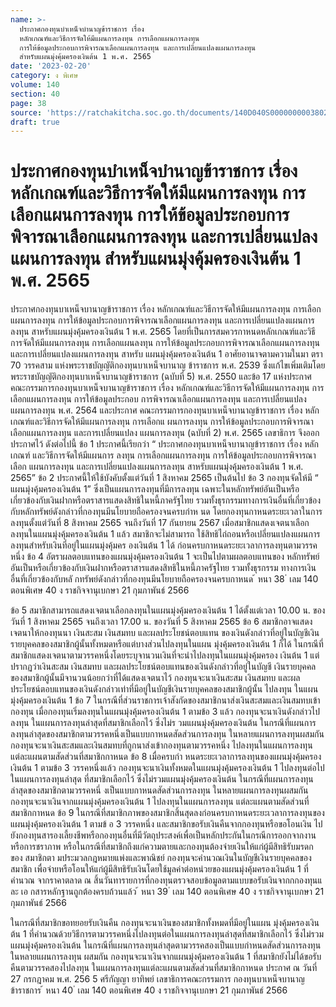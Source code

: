 ```yaml
---
name: >-
  ประกาศกองทุนบำเหน็จบำนาญข้าราชการ เรื่อง
  หลักเกณฑ์และวิธีการจัดให้มีแผนการลงทุน การเลือกแผนการลงทุน
  การให้ข้อมูลประกอบการพิจารณาเลือกแผนการลงทุน และการเปลี่ยนแปลงแผนการลงทุน
  สำหรับแผนมุ่งคุ้มครองเงินต้น 1 พ.ศ. 2565
date: '2023-02-20'
category: ง พิเศษ
volume: 140
section: 40
page: 38
source: 'https://ratchakitcha.soc.go.th/documents/140D040S0000000003802.pdf'
draft: true
---
```


# ประกาศกองทุนบำเหน็จบำนาญข้าราชการ เรื่อง หลักเกณฑ์และวิธีการจัดให้มีแผนการลงทุน การเลือกแผนการลงทุน การให้ข้อมูลประกอบการพิจารณาเลือกแผนการลงทุน และการเปลี่ยนแปลงแผนการลงทุน สำหรับแผนมุ่งคุ้มครองเงินต้น 1 พ.ศ. 2565

ประกาศกองทุนบาเหน็จบานาญข้าราชการ เรื่อง หลักเกณฑ์และวิธีการจัดให้มีแผนการลงทุน การเลือกแผนการลงทุน การให้ข้อมูลประกอบการพิจารณาเลือกแผนการลงทุน และการเปลี่ยนแปลงแผนการลงทุน สาหรับแผนมุ่งคุ้มครองเงินต้น 1 พ.ศ. 2565 โดยที่เป็นการสมควรกาหนดหลักเกณฑ์และวิธีการจัดให้มีแผนการลงทุน การเลือกแผนลงทุน การให้ข้อมูลประกอบการพิจารณาเลือกแผนการลงทุน และการเปลี่ยนแปลงแผนการลงทุน สาหรับ แผนมุ่งคุ้มครองเงินต้น 1 อาศัยอานาจตามความในมา ตรา 70 วรรคสาม แห่งพระราชบัญญัติกองทุนบาเหน็จบานาญ ข้าราชการ พ.ศ. 2539 ซึ่งแก้ไขเพิ่มเติมโดยพระราชบัญญัติกองทุนบาเหน็จบานาญข้าราชการ (ฉบับที่ 5) พ.ศ. 2550 และข้อ 17 แห่งประกาศคณะกรรมการกองทุนบาเหน็จบานาญข้าราชการ เรื่อง หลักเกณฑ์และวิธีการจัดให้มีแผนการลงทุน การเลือกแผนการลงทุน การให้ข้อมูลประกอบ การพิจารณาเลือกแผนการลงทุน และการเปลี่ยนแปลงแผนการลงทุน พ.ศ. 2564 และประกาศ คณะกรรมการกองทุนบาเหน็จบานาญข้าราชการ เรื่อง หลักเกณฑ์และวิธีการจัดให้มีแผนการลงทุน การเลือกแ ผนการลงทุน การให้ข้อมูลประกอบการพิจารณาเลือกแผนการลงทุน และการเปลี่ยนแปลง แผนการลงทุน (ฉบับที่ 2) พ.ศ. 2565 เลขาธิการ จึงออกประกาศไว้ ดังต่อไปนี้ ข้อ 1 ประกาศนี้เรียกว่า “ ประกาศกองทุนบาเหน็จบานาญข้าราชการ เรื่อง หลักเกณฑ์ และวิธีการจัดให้มีแผนการ ลงทุน การเลือกแผนการลงทุน การให้ข้อมูลประกอบการพิจารณาเลือก แผนการลงทุน และการเปลี่ยนแปลงแผนการลงทุน สาหรับแผนมุ่งคุ้มครองเงินต้น 1 พ.ศ. 2565” ข้อ 2 ประกาศนี้ให้ใช้บังคับตั้งแต่วันที่ 1 สิงหาคม 2565 เป็นต้นไป ข้อ 3 กองทุนจัดให้มี “ แผนมุ่งคุ้มครองเงินต้น 1” ซึ่งเป็นแผนการลงทุนที่มีการลงทุน เฉพาะในหลักทรัพย์อันเป็นหรือเกี่ยวข้องกับเงินฝากหรือตราสารแสดงสิทธิในหนี้ภาครัฐไทย รวมทั้งธุรกรรมทางการเงินอื่นที่เกี่ยวข้องกับหลักทรัพย์ดังกล่าวที่กองทุนมีนโยบายถือครองจนครบกำห นด โดยกองทุนกาหนดระยะเวลาในการลงทุนตั้งแต่วันที่ 8 สิงหาคม 2565 จนถึงวันที่ 17 กันยายน 2567 เมื่อสมาชิกแสดงเจตนาเลือกลงทุนในแผนมุ่งคุ้มครองเงินต้น 1 แล้ว สมาชิกจะไม่สามารถ ใช้สิทธิไถ่ถอนหรือเปลี่ยนแปลงแผนการลงทุนสำหรับเงินที่อยู่ในแผนมุ่งคุ้มคร องเงินต้น 1 ได้ ก่อนครบกาหนดระยะเวลาการลงทุนตามวรรคหนึ่ง ข้อ 4 อัตราผลตอบแทนของแผนมุ่งคุ้มครองเงินต้น 1 จะเป็นไปตามผลตอบแทนของ หลักทรัพย์อันเป็นหรือเกี่ยวข้องกับเงินฝากหรือตราสารแสดงสิทธิในหนี้ภาครัฐไทย รวมทั้งธุรกรรม ทางการเงินอื่นที่เกี่ยวข้องกับหลั กทรัพย์ดังกล่าวที่กองทุนมีนโยบายถือครองจนครบกาหนด ้ หนา 38 ่ เลม 140 ตอนพิเศษ 40 ง ราชกิจจานุเบกษา 21 กุมภาพันธ์ 2566

ข้อ 5 สมาชิกสามารถแสดงเจตนาเลือกลงทุนในแผนมุ่งคุ้มครองเงินต้น 1 ได้ตั้งแต่เวลา 10.00 น. ของวันที่ 1 สิงหาคม 2565 จนถึงเวลา 17.00 น. ของวันที่ 5 สิงหาคม 2565 ข้อ 6 สมาชิกอาจแสดงเจตนาให้กองทุนนา เงินสะสม เงินสมทบ และผลประโยชน์ตอบแทน ของเงินดังกล่าวที่อยู่ในบัญชีเงินรายบุคคลของสมาชิกผู้นั้นทั้งหมดหรือแต่บางส่วนไปลงทุนในแผน มุ่งคุ้มครองเงินต้น 1 ก็ได้ ในกรณีที่สมาชิกแสดงเจตนาตามวรรคหนึ่งโดยระบุจานวนเงินที่จะนำไปลงทุนในแผนมุ่งคุ้มครอง เงินต้น 1 แต่ปรากฏว่าเงินสะสม เงินสมทบ และผลประโยชน์ตอบแทนของเงินดังกล่าวที่อยู่ในบัญชี เงินรายบุคคลของสมาชิกผู้นั้นมีจานวนน้อยกว่าที่ได้แสดงเจตนาไว้ กองทุนจะนาเงินสะสม เงินสมทบ และผลประโยชน์ตอบแทนของเงินดังกล่าวเท่าที่มีอยู่ในบัญชีเงินรายบุคคลของสมาชิกผู้นั้น ไปลงทุน ในแผนมุ่งคุ้มครองเงินต้น 1 ข้อ 7 ในกรณีที่ส่วนราชการเจ้าสังกัดของสมาชิกนาส่งเงินสะสมและเงินสมทบเข้ากองทุน เมื่อกองทุนเริ่มลงทุนในแผนมุ่งคุ้มครองเงินต้น 1 ตามข้อ 3 แล้ว กองทุนจะนาเงินดังกล่าวไปลงทุน ในแผนการลงทุนล่าสุดที่สมาชิกเลือกไว้ ซึ่งไม่ร วมแผนมุ่งคุ้มครองเงินต้น ในกรณีที่แผนการลงทุนล่าสุดของสมาชิกตามวรรคหนึ่งเป็นแบบกาหนดสัดส่วนการลงทุน ในหลายแผนการลงทุนผสมกัน กองทุนจะนาเงินสะสมและเงินสมทบที่ถูกนาส่งเข้ากองทุนตามวรรคหนึ่ง ไปลงทุนในแผนการลงทุนแต่ละแผนตามสัดส่วนที่สมาชิกกาหนด ข้อ 8 เมื่อครบกำ หนดระยะเวลาการลงทุนของแผนมุ่งคุ้มครองเงินต้น 1 ตามข้อ 3 วรรคหนึ่งแล้ว กองทุนจะนาเงินทั้งหมดในแผนมุ่งคุ้มครองเงินต้น 1 ไปลงทุนต่อไปในแผนการลงทุนล่าสุด ที่สมาชิกเลือกไว้ ซึ่งไม่รวมแผนมุ่งคุ้มครองเงินต้น ในกรณีที่แผนการลงทุนล่าสุดของสมาชิกตามวรรคหนึ่ งเป็นแบบกาหนดสัดส่วนการลงทุน ในหลายแผนการลงทุนผสมกัน กองทุนจะนาเงินจากแผนมุ่งคุ้มครองเงินต้น 1 ไปลงทุนในแผนการลงทุน แต่ละแผนตามสัดส่วนที่สมาชิกกาหนด ข้อ 9 ในกรณีที่สมาชิกภาพของสมาชิกสิ้นสุดลงก่อนครบกาหนดระยะเวลาการลงทุนของ แผนมุ่งคุ้มครองเงินต้น 1 ตามข้ อ 3 วรรคหนึ่ง และสมาชิกขอรับเงินคืนจากกองทุนหรือขอโอนเงิน ไปยังกองทุนสารองเลี้ยงชีพหรือกองทุนอื่นที่มีวัตถุประสงค์เพื่อเป็นหลักประกันในกรณีการออกจากงาน หรือการชราภาพ หรือในกรณีที่สมาชิกถึงแก่ความตายและกองทุนต้องจ่ายเงินให้แก่ผู้มีสิทธิรับมรดกของ สมาชิกตา มประมวลกฎหมายแพ่งและพาณิชย์ กองทุนจะคำนวณเงินในบัญชีเงินรายบุคคลของสมาชิก เพื่อจ่ายหรือโอนให้แก่ผู้มีสิทธิรับเงินโดยใช้มูลค่าต่อหน่วยของแผนมุ่งคุ้มครองเงินต้น 1 ที่คำนวณ จากราคาตลาด ณ สิ้นวันทารายการที่กองทุนตรวจสอบข้อมูลตามแบบขอรับเงินจากกกองทุนแ ละ เอ กสารหลักฐานถูกต้องครบถ้วนแล้ว ้ หนา 39 ่ เลม 140 ตอนพิเศษ 40 ง ราชกิจจานุเบกษา 21 กุมภาพันธ์ 2566

ในกรณีที่สมาชิกขอทยอยรับเงินคืน กองทุนจะนาเงินของสมาชิกทั้งหมดที่มีอยู่ในแผน มุ่งคุ้มครองเงินต้น 1 ที่คำนวณด้วยวิธีการตามวรรคหนึ่งไปลงทุนต่อในแผนการลงทุนล่าสุดที่สมาชิกเลือกไว้ ซึ่งไม่รวมแผนมุ่งคุ้มครองเงินต้น ในกรณีที่แผนการลงทุนล่าสุดตามวรรคสองเป็นแบบกำหนดสัดส่วนการลงทุนในหลายแผนการลงทุน ผสมกัน กองทุนจะนาเงินจากแผนมุ่งคุ้มครองเงินต้น 1 ที่สมาชิกยังไม่ได้ขอรับคืนตามวรรคสองไปลงทุน ในแผนการลงทุนแต่ละแผนตามสัดส่วนที่สมาชิกกาหนด ประกาศ ณ วันที่ 27 กรกฎาคม พ.ศ. 256 5 ศรีกัญญา ยาทิพย์ เลขาธิการคณะกรรมการ กองทุนบาเหน็จบานาญข้าราชการ ้ หนา 40 ่ เลม 140 ตอนพิเศษ 40 ง ราชกิจจานุเบกษา 21 กุมภาพันธ์ 2566
